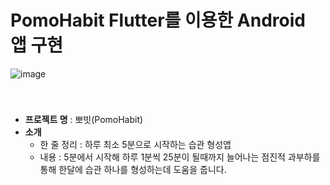 # PomoHabit Flutter를 이용한 Android 앱 구현

![image](https://github.com/PlanLit/PomoHabit/assets/97212841/f521e861-1bf6-4a07-8ceb-f05558a50e80)

<br/>

### 

- **프로젝트 명** : 뽀빗(PomoHabit)
- **소개**
    - 한 줄 정리 : 하루 최소 5분으로 시작하는 습관 형성앱
    - 내용 :  5분에서 시작해  하루 1분씩 25분이 될때까지 늘어나는 점진적 과부하를 통해 한달에 습관 하나를 형성하는데 도움을 줍니다.
